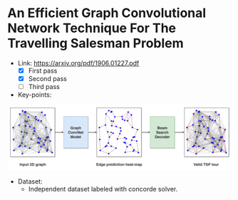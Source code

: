 # An Efficient Graph Convolutional Network Technique For The Travelling Salesman Problem

- Link: https://arxiv.org/pdf/1906.01227.pdf
  - [x] First pass
  - [x] Second pass
  - [ ] Third pass
- Key-points:

![](img/gnn_tsp.png)

- Dataset:
  - Independent dataset labeled with concorde solver.